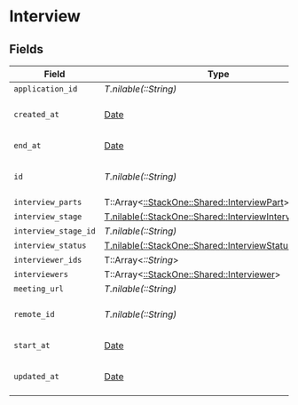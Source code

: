 # Interview


## Fields

| Field                                                                                                    | Type                                                                                                     | Required                                                                                                 | Description                                                                                              | Example                                                                                                  |
| -------------------------------------------------------------------------------------------------------- | -------------------------------------------------------------------------------------------------------- | -------------------------------------------------------------------------------------------------------- | -------------------------------------------------------------------------------------------------------- | -------------------------------------------------------------------------------------------------------- |
| `application_id`                                                                                         | *T.nilable(::String)*                                                                                    | :heavy_minus_sign:                                                                                       | N/A                                                                                                      |                                                                                                          |
| `created_at`                                                                                             | [Date](https://ruby-doc.org/stdlib-2.6.1/libdoc/date/rdoc/Date.html)                                     | :heavy_minus_sign:                                                                                       | Interview created date                                                                                   | 2021-01-01T01:01:01.000Z                                                                                 |
| `end_at`                                                                                                 | [Date](https://ruby-doc.org/stdlib-2.6.1/libdoc/date/rdoc/Date.html)                                     | :heavy_minus_sign:                                                                                       | Interview end date                                                                                       | 2021-01-01T01:01:01.000Z                                                                                 |
| `id`                                                                                                     | *T.nilable(::String)*                                                                                    | :heavy_minus_sign:                                                                                       | Unique identifier                                                                                        | 8187e5da-dc77-475e-9949-af0f1fa4e4e3                                                                     |
| `interview_parts`                                                                                        | T::Array<[::StackOne::Shared::InterviewPart](../../models/shared/interviewpart.md)>                      | :heavy_minus_sign:                                                                                       | N/A                                                                                                      |                                                                                                          |
| `interview_stage`                                                                                        | [T.nilable(::StackOne::Shared::InterviewInterviewStage)](../../models/shared/interviewinterviewstage.md) | :heavy_minus_sign:                                                                                       | N/A                                                                                                      |                                                                                                          |
| `interview_stage_id`                                                                                     | *T.nilable(::String)*                                                                                    | :heavy_minus_sign:                                                                                       | N/A                                                                                                      |                                                                                                          |
| `interview_status`                                                                                       | [T.nilable(::StackOne::Shared::InterviewStatus)](../../models/shared/interviewstatus.md)                 | :heavy_minus_sign:                                                                                       | N/A                                                                                                      |                                                                                                          |
| `interviewer_ids`                                                                                        | T::Array<*::String*>                                                                                     | :heavy_minus_sign:                                                                                       | N/A                                                                                                      |                                                                                                          |
| `interviewers`                                                                                           | T::Array<[::StackOne::Shared::Interviewer](../../models/shared/interviewer.md)>                          | :heavy_minus_sign:                                                                                       | N/A                                                                                                      |                                                                                                          |
| `meeting_url`                                                                                            | *T.nilable(::String)*                                                                                    | :heavy_minus_sign:                                                                                       | N/A                                                                                                      |                                                                                                          |
| `remote_id`                                                                                              | *T.nilable(::String)*                                                                                    | :heavy_minus_sign:                                                                                       | Provider's unique identifier                                                                             | 8187e5da-dc77-475e-9949-af0f1fa4e4e3                                                                     |
| `start_at`                                                                                               | [Date](https://ruby-doc.org/stdlib-2.6.1/libdoc/date/rdoc/Date.html)                                     | :heavy_minus_sign:                                                                                       | Interview start date                                                                                     | 2021-01-01T01:01:01.000Z                                                                                 |
| `updated_at`                                                                                             | [Date](https://ruby-doc.org/stdlib-2.6.1/libdoc/date/rdoc/Date.html)                                     | :heavy_minus_sign:                                                                                       | Interview updated date                                                                                   | 2021-01-01T01:01:01.000Z                                                                                 |